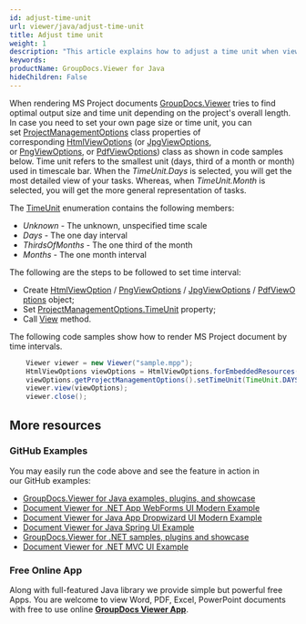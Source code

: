 ```yaml
---
id: adjust-time-unit
url: viewer/java/adjust-time-unit
title: Adjust time unit
weight: 1
description: "This article explains how to adjust a time unit when viewing MS Project Documents with GroupDocs.Viewer within your Java applications."
keywords: 
productName: GroupDocs.Viewer for Java
hideChildren: False
---
```

When rendering MS Project documents [GroupDocs.Viewer](https://products.groupdocs.com/viewer) tries to find optimal output size and time unit depending on the project's overall length. In case you need to set your own page size or time unit, you can set [ProjectManagementOptions](https://apireference.groupdocs.com/java/viewer/groupdocs.viewer.options/projectmanagementoptions) class properties of corresponding [HtmlViewOptions](https://apireference.groupdocs.com/java/viewer/groupdocs.viewer.options/htmlviewoptions) (or [JpgViewOptions](https://apireference.groupdocs.com/java/viewer/groupdocs.viewer.options/jpgviewoptions), or [PngViewOptions](https://apireference.groupdocs.com/java/viewer/groupdocs.viewer.options/pngviewoptions), or [PdfViewOptions](https://apireference.groupdocs.com/java/viewer/groupdocs.viewer.options/pdfviewoptions)) class as shown in code samples below. Time unit refers to the smallest unit (days, third of a month or month) used in timescale bar. When the *TimeUnit.Days* is selected, you will get the most detailed view of your tasks. Whereas, when *TimeUnit.Month* is selected, you will get the more general representation of tasks.

The [TimeUnit](https://apireference.groupdocs.com/java/viewer/groupdocs.viewer.options/timeunit) enumeration contains the following members:

*   *Unknown* - The unknown, unspecified time scale
*   *Days* - The one day interval
*   *ThirdsOfMonths* - The one third of the month
*   *Months* - The one month interval

The following are the steps to be followed to set time interval:

*   Create [HtmlViewOption](https://apireference.groupdocs.com/java/viewer/groupdocs.viewer.options/htmlviewoptions) / [PngViewOptions](https://apireference.groupdocs.com/java/viewer/groupdocs.viewer.options/pngviewoptions) / [JpgViewOptions](https://apireference.groupdocs.com/java/viewer/groupdocs.viewer.options/jpgviewoptions) / [PdfViewOptions](https://apireference.groupdocs.com/java/viewer/groupdocs.viewer.options/pdfviewoptions) object;
*   Set [ProjectManagementOptions.TimeUnit](https://apireference.groupdocs.com/java/viewer/groupdocs.viewer.options/projectmanagementoptions/properties/timeunit) property;
*   Call [View](https://apireference.groupdocs.com/java/viewer/groupdocs.viewer/viewer/methods/view) method.

The following code samples show how to render MS Project document by time intervals.

```java
    Viewer viewer = new Viewer("sample.mpp");
    HtmlViewOptions viewOptions = HtmlViewOptions.forEmbeddedResources();
    viewOptions.getProjectManagementOptions().setTimeUnit(TimeUnit.DAYS);
    viewer.view(viewOptions);
    viewer.close();
```

## More resources
### GitHub Examples
You may easily run the code above and see the feature in action in our GitHub examples:
*   [GroupDocs.Viewer for Java examples, plugins, and showcase](https://github.com/groupdocs-viewer/GroupDocs.Viewer-for-Java)
*   [Document Viewer for .NET App WebForms UI Modern Example](https://github.com/groupdocs-viewer/GroupDocs.Viewer-for-Java-WebForms)    
*   [Document Viewer for Java App Dropwizard UI Modern Example](https://github.com/groupdocs-viewer/GroupDocs.Viewer-for-Java-Dropwizard)    
*   [Document Viewer for Java Spring UI Example](https://github.com/groupdocs-viewer/GroupDocs.Viewer-for-Java-Spring)
*   [GroupDocs.Viewer for .NET samples, plugins and showcase](https://github.com/groupdocs-viewer/GroupDocs.Viewer-for-.NET)
*   [Document Viewer for .NET MVC UI Example](https://github.com/groupdocs-viewer/GroupDocs.Viewer-for-Java-MVC)     

### Free Online App
Along with full-featured Java library we provide simple but powerful free Apps.
You are welcome to view Word, PDF, Excel, PowerPoint documents with free to use online **[GroupDocs Viewer App](https://products.groupdocs.app/viewer)**.